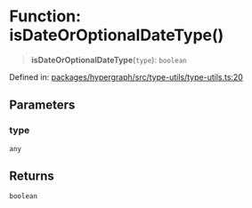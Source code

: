 # Function: isDateOrOptionalDateType()

> **isDateOrOptionalDateType**(`type`): `boolean`

Defined in: [packages/hypergraph/src/type-utils/type-utils.ts:20](https://github.com/hashirpm/hypergraph/blob/ab4ea1cdb9430798142e0d735aac9d31c2cf0ae0/packages/hypergraph/src/type-utils/type-utils.ts#L20)

## Parameters

### type

`any`

## Returns

`boolean`
